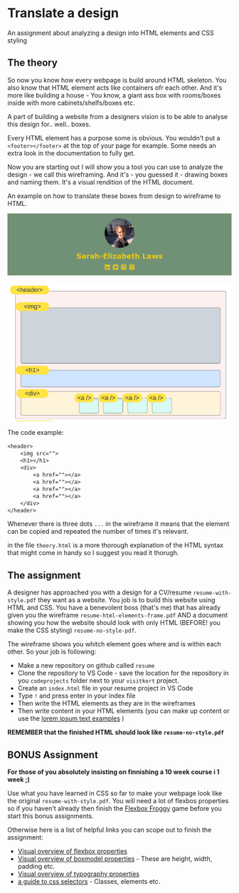 # Translate a design
An assignment about analyzing a design into HTML elements and CSS styling

## The theory
So now you know how every webpage is build around HTML skeleton. You also know that HTML element acts like containers ofr each other. And it's more like building a house - You know, a giant ass box with rooms/boxes inside with more cabinets/shelfs/boxes etc. 

A part of building a website from a designers vision is to be able to analyse this design for.. well.. boxes. 

Every HTML element has a purpose some is obvious. You wouldn't put a `<footer></footer>` at the top of your page for example. Some needs an extra look in the documentation to fully get. 

Now you are starting out I will show you a tool you can use to analyze the design - we call this wireframing. And it's - you guessed it - drawing boxes and naming them. It's a visual rendition of the HTML document. 

An example on how to translate these boxes from design to wireframe to HTML.

![The design example](design-example.PNG)

![The wireframe example](frame-example.PNG)

The code example: 
```
<header>
    <img src="">
    <h1></h1>
    <div>
        <a href=""></a>
        <a href=""></a>
        <a href=""></a>
        <a href=""></a>
    </div>
</header>

```
Whenever there is three dots `...` in the wireframe it means that the element can be copied and repeated the number of times it's relevant.

in the file `theory.html` is a more thorough explanation of the HTML syntax that might come in handy so I suggest you read it thorugh. 

## The assignment
A designer has approached you with a design for a CV/resume `resume-with-style.pdf` they want as a website. You job is to build this website using HTML and CSS. You have a benevolent boss (that's me) that has already given you the wireframe `resume-html-elements-frame.pdf` AND a document showing you how the website should look with only HTML (BEFORE! you make the CSS styling) `resume-no-style-pdf`.

The wireframe shows you whitch element goes where and is within each other. So your job is following:

* Make a new repository on github called `resume`
* Clone the repository to VS Code - save the location for the repository in you `codeprojects` folder next to your `visitkort` project.
* Create an `index.html` file in your resume project in VS Code
* Type `!` and press enter in your index file
* Then write the HTML elements as they are in the wireframes 
* Then write content in your HTML elements (you can make up content or use the [lorem ipsum text examples](https://www.lipsum.com/) )


**REMEMBER that the finished HTML should look like `resume-no-style.pdf`**

## BONUS Assignment
**For those of you absolutely insisting on finnishing a 10 week course i 1 week ;)**

Use what you have learned in CSS so far to make your webpage look like the original `resume-with-style.pdf`. You will need a lot of flexbos properties so if you haven't already then finish the [Flexbox Froggy](https://flexboxfroggy.com/#da) game before you start this bonus assignments. 

Otherwise here is a list of helpful links you can scope out to finish the assignment:
* [Visual overview of flexbox properties](https://cssreference.io/flexbox/)
* [Visual overview of boxmodel properties](https://cssreference.io/box-model/) - These are height, width, padding etc. 
* [Visual overview of typography properties](https://cssreference.io/typography/)
* [a guide to css selectors](https://developer.mozilla.org/en-US/docs/Learn/CSS/Building_blocks/Selectors) - Classes, elements etc.



